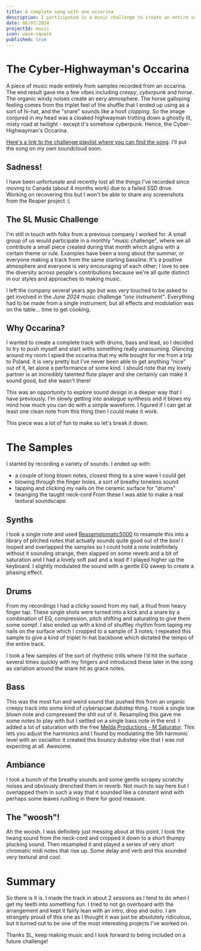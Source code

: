 ```yaml
---
title: A complete song with one occarina
description: I participated in a music challenge to create an entire song from a single instrument.
date: 06/07/2024
projectId: music
icon: wave-square
published: true
---
```

# The Cyber-Highwayman's Occarina
A piece of music made entirely from samples recorded from an occarina. The end result gave me a few vibes including *creepy*, *cyberpunk* and *horse*. The organic windy noises create an eery atmosphere. The horse galloping feeling comes from the triplet feel of the shuffle that I ended up using as a sort of hi-hat, and the "snare" sounds like a hoof *clopping*. So the image conjured in my head was a cloaked highwayman trotting down a ghostly lit, misty road at twilight - except it's somehow cyberpunk. Hence, the Cyber-Highwayman's Occarina.

[Here's a link to the challenge playlist where you can find the song](https://soundcloud.com/sl-music-challenge/sets/slmc0003-one-instrument/s-5m0UdAQlru9?si=fea063b3e90241a69e19aab2ae02df1a&utm_source=clipboard&utm_medium=text&utm_campaign=social_sharing). I'll put the song on my own soundcloud soon.

## Sadness!
I have been unfortunate and recently lost all the things I've recorded since moving to Canada (about 4 months work) due to a failed SSD drive. Working on recovering this but I won't be able to share any screenshots from the Reaper project :(

## The SL Music Challenge
I'm still in touch with folks from a previous company I worked for. A small group of us would participate in a monthly "music challenge", where we all contribute a small piece created during that month which aligns with  a certain theme or rule. Examples have been a song about the summer, or everyone making a track from the same starting bassline. It's a positive atmosphere and everyone is very encouraging of each other; I love to see the diversity across people's contributions because we're all quite distinct in our styles and approaches to making music.

I left the company several years ago but was very touched to be asked to get involved in the *June 2024* music challenge *"one instrument"*. Everything had to be made from a single instrument, but all effects and modulation was on the table... time to get cooking.

## Why Occarina?
I wanted to create a complete track with drums, bass and lead, so I decided to try to push myself and start withs something really unassuming. Glancing around my room I spied the occarina that my wife bought for me from a trip to Poland. It is very pretty but I've never been able to get anything "nice" out of it, let alone a performance of some kind. I should note that my lovely partner is an incredibly talented flute player and she certainly can make it sound good, but she wasn't there!

This was an opportunity to explore sound design in a deeper way that I have previously. I'm slowly getting into analogue synthesis and it blows my mind how much you can do with a simple waveform. I figured if I can get at least one clean note from this thing then I could make it work.

This piece was a lot of fun to make so let's break it down.

# The Samples
I started by recording a variety of sounds. I ended up with:
- a couple of long blown notes, closest thing to a sine wave I could get
- blowing through the finger holes, a sort of breathy toneless sound
- tapping and clicking my nails on the ceramic surface for "drums"
- twanging the taught neck-cord
From these I was able to make a real textural soundscape.

## Synths
I took a single note and used [Reasamplomatic5000](https://reaper.blog/2016/03/reasamplomatic-5000-basic-tutorial/) to resample this into a library of pitched notes that actually sounds quite good out of the box! I looped and overlapped the samples so I could hold a note indefinitely without it sounding strange, then slapped on some reverb and a bit of saturation and I had a lovely soft pad and a lead if I played higher up the keyboard. I slightly modulated the sound with a gentle EQ sweep to create a phasing effect.

## Drums
From my recordings I had a clicky sound from my nail, a thud from heavy finger tap. These single shots were turned into a kick and a snare by a combination of EQ, compression, pitch shifting and saturating to give them some oompf. I also ended up with a kind of shuffley rhythm from taping my nails on the surface which I cropped to a sample of 3 notes; I repeated this sample to give a kind of triplet hi-hat backbone which dictated the tempo of the entire track.

I took a few samples of the sort of rhythmic trills where I'd hit the surface several times quickly with my fingers and introduced these later in the song as variation around the snare hit as grace notes.

## Bass
This was the most fun and weird sound that pushed this from an organic creepy track into some kind of cyberspcae dubstep thing. I took a single low blown note and compressed the shit out of it. Resampling this gave me some notes to play with but I settled on a single bass note in the end. I added a lot of saturation with the free [Melda Productions - M Saturator](https://www.meldaproduction.com/MSaturator). This lets you adjust the harmonics and I found by modulating the 5th harmonic level with an oscialltor it created this bouncy dubstep vibe that I was not expecting at all. Awesome.

## Ambiance
I took a bunch of the breathy sounds and some gentle scrapey scratchy noises and obviously drenched them in reverb. Not much to say here but I overlapped them in such a way that it sounded like a constant wind with perhaps some leaves ruslting in there for good measure.

## The "woosh"!
Ah the woosh. I was definitely just messing about at this point. I took the twang sound from the neck-cord and cropped it down to a short thumpy plucking sound. Then resampled it and played a series of very short chromatic midi notes that rise up. Some delay and verb and this sounded very textural and cool.

# Summary
So there is it is. I made the track in about 2 sessions as I tend to do when I get my teeth into something fun. I tried to not go overboard with the arrangement and kept it fairly lean with an intro, drop and outro. I am strangely proud of this one as I thought it was just be absolutely ridiculous, but it turned out to be one of the most interesting projects I've worked on.

Thanks SL, keep making music and I look forward to being included on a future challenge!